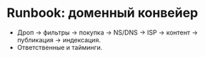 # Runbook: доменный конвейер

- Дроп → фильтры → покупка → NS/DNS → ISP → контент → публикация → индексация.
- Ответственные и тайминги.
